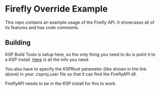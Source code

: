 # Firefly Override Example

This repo contains an example usage of the Firefly API. It showcases all of its features and has code comments.

## Building
KSP Build Tools is setup here, so the only thing you need to do is point it to a KSP install. [Here](https://kspbuildtools.readthedocs.io/en/stable/msbuild/getting-started.html#locating-your-ksp-install) is all the info you need.

You also have to specify the KSPRoot parameter (like shown in the link above) in your .csproj.user file so that it can find the FireflyAPI dll.

FireflyAPI needs to be in the KSP install for this to work.